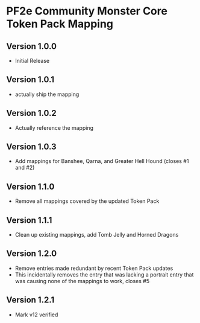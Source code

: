 # PF2e Community Monster Core Token Pack Mapping

## Version 1.0.0

- Initial Release

## Version 1.0.1

- actually ship the mapping

## Version 1.0.2

- Actually reference the mapping

## Version 1.0.3

- Add mappings for Banshee, Qarna, and Greater Hell Hound (closes #1 and #2)

## Version 1.1.0

- Remove all mappings covered by the updated Token Pack

## Version 1.1.1

- Clean up existing mappings, add Tomb Jelly and Horned Dragons

## Version 1.2.0

- Remove entries made redundant by recent Token Pack updates
- This incidentally removes the entry that was lacking a portrait entry that was causing none of the mappings to work, closes #5

## Version 1.2.1

- Mark v12 verified
